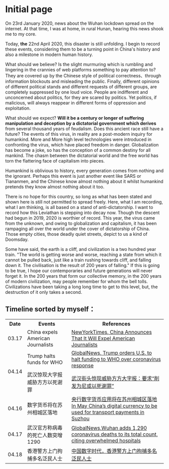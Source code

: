 # Initial page

On 23rd January 2020, news about the Wuhan lockdown spread on the internet. At that time, I was at home, in rural Hunan, hearing this news shook me to my core.

Today, **the** 22nd April 2020, this disaster is still unfolding. I begin to record these events, considering them to be a turning point in China's history and also a milestone in modern human history.

What should we believe? Is the slight murmuring which is rumbling and lingering in the crannies of web platforms something to pay attention to? They are covered up by the Chinese style of political correctness、through information blockouts and misleading the public. Finally, different opinions of different political stands and different requests of different groups, are completely suppressed by one loud voice. People are indifferent and unconcerned about politics, for they are scared by politics. Yet politics, if malicious, will always reappear in different forms of oppression and exploitation.

What should we expect? **Will it be a century or longer of suffering manipulation and deception by a dictatorial government which derives** from several thousand years of feudalism. Does  this ancient race still have a future? The events of this virus, in reality are a post-modern inquiry for humankind. More and More high level technologies were introduced in confronting the virus, which have placed freedom in danger. Globalization has become  a joke, so has  the conception of a common destiny for all mankind. The chasm between the dictatorial world and the free world has torn the flattering face of capitalism into pieces.

Humankind is oblivious to history, every generation comes from nothing and the ignorant. Perhaps this event is just another event like SARS or Tiananmen, and the Chinese know almost nothing about it whilst humankind pretends they know almost nothing about it too.

There is no hope for this country, so long as what has been stated and shown here is still not permitted to spread freely. Here, what I am recording, what I am thinking, is all based on a stand of anti-dictatorship. I want to record how this Leviathan is stepping into decay now. Though the descent had begun in 2019, 2020 is worthier of record. This year, the virus came from the unknown, and owing to globalization and capitalism, it has been rampaging all over the world under the cover of dictatorship of China. Those empty cities, those deadly quiet streets, depict to us a kind of Doomsday.

Some have said, the earth is a cliff, and civilization is a two hundred year train.  "The world is getting worse and worse, reaching a state from which it cannot be pulled back, just like a train rushing towards cliff, and falling down it. The civilisation is the result of 200 years of falling." If this is going to be true, I hope our contemporaries and future generations will never forget it. In the 200 years that form our collective memory, in the 200 years of modern civilization, may people remember for whom the bell tolls. Civilizations have been taking a long long time to get to this level, but, the destruction of it only takes a second.


## Timeline sorted by myself：
<table>
	<tr>
	    <th>Date</th>
	    <th>Events</th>
	    <th>References</th>  
	</tr >
  <tr >
	    <td>03.17</td>
	    <td>China expels American Journalists</td>
	    <td><a href="https://www.nytimes.com/2020/03/17/business/media/china-expels-american-journalists.htm">NewYorkTimes, China Announces That It Will Expel American Journalists</a></td>
	</tr>
	<tr >
	    <td rowspan="2">04.14</td>
	    <td>Trump halts funds for WHO</td>
	    <td><a href="https://globalnews.ca/news/6818210/trump-halts-us-funding-who-coronavirus/">GlobalNews, Trump orders U.S. to halt funding to WHO over coronavirus response</a></td>
	</tr>
	<tr>
	    <td>武汉惊现大字报 威胁方方以死谢罪</td>
	    <td><a href="http://www.rfi.fr/cn/%E7%A4%BE%E4%BC%9A/20200416-%E6%AD%A6%E6%B1%89%E8%A1%97%E5%A4%B4%E6%83%8A%E7%8E%B0%E5%A8%81%E8%83%81%E6%96%B9%E6%96%B9%E5%A4%A7%E5%AD%97%E6%8A%A5-%E8%A6%81%E6%B1%82-%E5%89%8A%E5%8F%91%E4%B8%BA%E5%B0%BC%E6%88%96%E4%BB%A5%E6%AD%BB%E8%B0%A2%E7%BD%AA">武汉街头惊现威胁方方大字报：要求“削发为尼或以死谢罪”</a></td>
	</tr>
	<tr>
	    <td >04.16</td>
	    <td>数字货币将在苏州相城区落地</td>
	    <td><a href="http://www.nbd.com.cn/articles/2020-04-16/1425918.html">央行数字货币应用将在苏州相城区落地</a><br> <a href="https://www.ledgerinsights.com/china-digital-currency-transport-payments-in-suzhou/">In May China’s digital currency to be used for transport payments in Suzhou</a></td>
	</tr>
	<tr>
	    <td >04.17</td>
	    <td >武汉官方称病毒的死亡人数突增1290</td>
	    <td ><a href="https://globalnews.ca/news/6831122/coronavirus-wuhan-death-toll-up/">GlobalNews,Wuhan adds 1,290 coronavirus deaths to its total count, citing overwhelmed hospitals</a></td>
	</tr>
	<tr>
	    <td >04.18</td>
	    <td >香港警方上门拘捕多名泛民人士</td>
	    <td ><a href="https://chinadigitaltimes.net/chinese/2020/04/%e5%be%b7%e5%9b%bd%e4%b9%8b%e5%a3%b0%ef%bd%9c%e9%a6%99%e6%b8%af%e8%ad%a6%e6%96%b9%e4%b8%8a%e9%97%a8%e6%8b%98%e6%8d%95%e5%a4%9a%e5%90%8d%e6%b3%9b%e6%b0%91%e4%ba%ba%e5%a3%ab/">中国数字时代，香港警方上门拘捕多名泛民人士</a></td>
	</tr>
</table>

